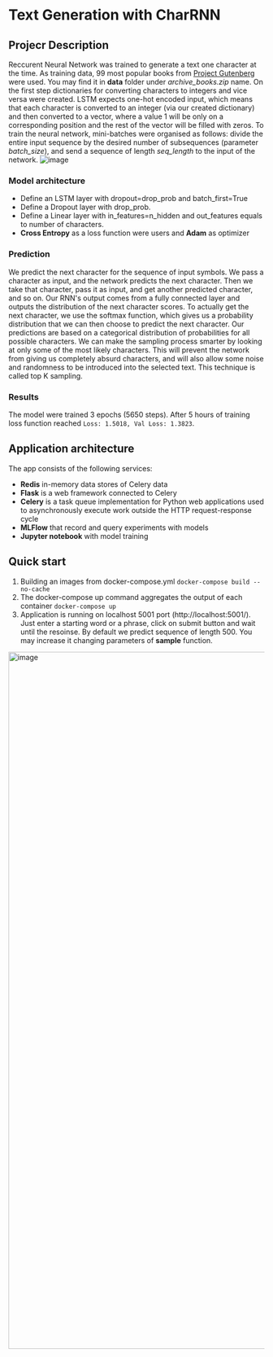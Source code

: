 # Text Generation with CharRNN

## Projecr Description
Reccurent Neural Network was trained to generate a text one character at the time. As training data, 99 most popular books from [Project Gutenberg](https://www.gutenberg.org/browse/scores/top) were used. You may find it in **data** folder under _archive_books.zip_ name. On the first step dictionaries for converting characters to integers and vice versa were created. LSTM expects one-hot encoded input, which means that each character is converted to an integer (via our created dictionary) and then converted to a vector, where a value 1 will be only on a corresponding position and the rest of the vector will be filled with zeros. To train the neural network, mini-batches were organised as follows: divide the entire input sequence by the desired number of subsequences (parameter _batch_size_), and send a sequence of length _seq_length_ to the input of the network.
![image](https://user-images.githubusercontent.com/9429871/167312573-d64d8691-940d-4422-96a4-9b771ca9e1c6.png)

### Model architecture

* Define an LSTM layer with dropout=drop_prob and batch_first=True 
* Define a Dropout layer with drop_prob.
* Define a Linear layer with in_features=n_hidden and out_features equals to number of characters.
* **Cross Entropy** as a loss function were users and **Adam** as optimizer

### Prediction
We predict the next character for the sequence of input symbols. We pass a character as input, and the network predicts the next character. Then we take that character, pass it as input, and get another predicted character, and so on. Our RNN's output comes from a fully connected layer and outputs the distribution of the next character scores. To actually get the next character, we use the softmax function, which gives us a probability distribution that we can then choose to predict the next character. Our predictions are based on a categorical distribution of probabilities for all possible characters. We can make the sampling process smarter by looking at only some of the most likely characters. This will prevent the network from giving us completely absurd characters, and will also allow some noise and randomness to be introduced into the selected text. This technique is called top K sampling.

### Results
The model were trained 3 epochs (5650 steps). After 5 hours of training loss function reached ```Loss: 1.5018, Val Loss: 1.3823```. 

## Application architecture
The app consists of the following services:
* **Redis** in-memory data stores of Celery data
* **Flask** is a web framework connected to Celery 
* **Celery** is a task queue implementation for Python web applications used to asynchronously execute work outside the HTTP request-response cycle
* **MLFlow** that record and query experiments with models
* **Jupyter notebook** with model training

## Quick start
1. Building an images from docker-compose.yml
```docker-compose build --no-cache```
2. The docker-compose up command aggregates the output of each container 
```docker-compose up```
3. Application is running on localhost 5001 port (http://localhost:5001/). Just enter a starting word or a phrase, click on submit button and wait until the resoinse. By default we predict sequence of length 500. You may increase it changing parameters of **sample** function.
<img width="1370" alt="image" src="https://user-images.githubusercontent.com/9429871/167312924-f64c6679-5853-45c3-b24b-74714a397303.png">
